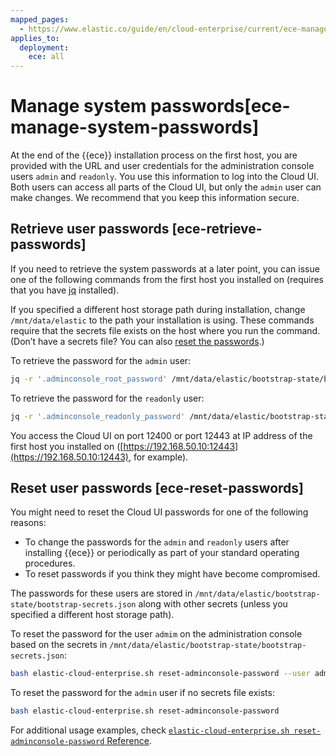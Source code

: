 ```yaml
---
mapped_pages:
  - https://www.elastic.co/guide/en/cloud-enterprise/current/ece-manage-system-passwords.html
applies_to:
  deployment:
    ece: all
---
```


# Manage system passwords[ece-manage-system-passwords]

At the end of the {{ece}} installation process on the first host, you are provided with the URL and user credentials for the administration console users `admin` and `readonly`. You use this information to log into the Cloud UI. Both users can access all parts of the Cloud UI, but only the `admin` user can make changes. We recommend that you keep this information secure.


## Retrieve user passwords [ece-retrieve-passwords]

If you need to retrieve the system passwords at a later point, you can issue one of the following commands from the first host you installed on (requires that you have [jq](https://stedolan.github.io/jq/download/) installed).

If you specified a different host storage path during installation, change `/mnt/data/elastic` to the path your installation is using. These commands require that the secrets file exists on the host where you run the command. (Don’t have a secrets file? You can also [reset the passwords](#ece-reset-passwords).)

To retrieve the password for the `admin` user:

```sh
jq -r '.adminconsole_root_password' /mnt/data/elastic/bootstrap-state/bootstrap-secrets.json
```

To retrieve the password for the `readonly` user:

```sh
jq -r '.adminconsole_readonly_password' /mnt/data/elastic/bootstrap-state/bootstrap-secrets.json
```

You  access the Cloud UI on port 12400 or port 12443 at IP address of the first host you installed on ([https://192.168.50.10:12443](https://192.168.50.10:12443), for example).


## Reset user passwords [ece-reset-passwords]

You might need to reset the Cloud UI passwords for one of the following reasons:

* To change the passwords for the `admin` and `readonly` users after installing {{ece}} or periodically as part of your standard operating procedures.
* To reset passwords if you think they might have become compromised.

The passwords for these users are stored in `/mnt/data/elastic/bootstrap-state/bootstrap-secrets.json` along with other secrets (unless you specified a different host storage path).

To reset the password for the user `admim` on the administration console based on the secrets in `/mnt/data/elastic/bootstrap-state/bootstrap-secrets.json`:

```sh
bash elastic-cloud-enterprise.sh reset-adminconsole-password --user admin
```

To reset the password for the `admin` user if no secrets file exists:

```sh
bash elastic-cloud-enterprise.sh reset-adminconsole-password
```

For additional usage examples, check [`elastic-cloud-enterprise.sh reset-adminconsole-password` Reference](cloud://reference/cloud-enterprise/ece-installation-script-reset.md).

